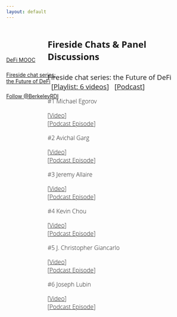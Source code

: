 ```yaml
---
layout: default
---
```


<div style="color: black; width: 15%; height: 160px; margin-top: 60px; position: absolute; display: flex; flex-direction: column; justify-content: space-evenly">
    <a href="/publicCourses" class="nav-url">
        DeFi MOOC
    </a>
    <a href="/firesides" class="nav-url">
        Fireside chat series: the Future of DeFi
    </a>
    <!-- <a href="/newsletter" class="nav-url">
        Newsletter
    </a> -->
    <a href="https://twitter.com/BerkeleyRDI?ref_src=twsrc%5Etfw" class="twitter-follow-button" data-show-count="false">Follow @BerkeleyRDI</a><script async src="https://platform.twitter.com/widgets.js" charset="utf-8"></script>
</div>

<div style="font-size: 12pt; font-family: 'Open Sans', sans-serif; font-weight: 300; margin-left: 22%; overflow: scroll; width: 75%;">
    <h2>Fireside Chats & Panel Discussions</h2>
    <div>
        <h3 style='margin-bottom: 0px; font-weight: normal;'>Fireside chat series: the Future of DeFi
            <span class="playlist-label" style="margin-left:10px;">[<a href="https://www.youtube.com/playlist?list=PLS01nW3RtgoqeqHqOZ7NYdPR9CJRGZxf7">Playlist: 6 videos</a>]</span>
            <span class="playlist-label" style="margin-left:10px;">[<a href="https://berkeleyrdi.buzzsprout.com">Podcast</a>]</span>
        </h3>
        <div class='video-playlist'>
            <div class='preview-wrapper'>
                <div class="thumbnail" style="background:url(https://i.ytimg.com/vi/bNn0kCU7mrY/hqdefault.jpg?sqp=-oaymwEjCPYBEIoBSFryq4qpAxUIARUAAAAAGAElAADIQj0AgKJDeAE=&rs=AOn4CLCFiouyqwZWu2qgZK_MxuhnQww-Bw); background-size: cover; background-repeat: no-repeat;"></div>
            </div>
            <div class='video-title'>
                <p>#1 Michael Egorov</p>
            </div>
            <div class="playlist-label">[<a href="https://www.youtube.com/watch?v=bNn0kCU7mrY&list=PLS01nW3RtgoqeqHqOZ7NYdPR9CJRGZxf7&index=1&t=1s">Video</a>]</div>
            <div class="playlist-label">[<a href="https://berkeleyrdi.buzzsprout.com/1937063/10220805-the-future-of-defi-fireside-chat-1-michael-egorov">Podcast Episode</a>]</div>
        </div>
        <div class='video-playlist'>
            <div class='preview-wrapper'>
                <div class="thumbnail" style="background:url(https://i.ytimg.com/vi/0zCko_ZgNMA/hqdefault.jpg?sqp=-oaymwEjCPYBEIoBSFryq4qpAxUIARUAAAAAGAElAADIQj0AgKJDeAE=&rs=AOn4CLCZ3V9hQm9Q32HbKWtMvMYUN5NayQ); background-size: cover; background-repeat: no-repeat;"></div>
            </div>
            <div class='video-title'>
                <p>#2 Avichal Garg</p>
            </div>
            <div class="playlist-label">[<a href="https://www.youtube.com/watch?v=0zCko_ZgNMA&list=PLS01nW3RtgoqeqHqOZ7NYdPR9CJRGZxf7&index=2">Video</a>]</div>
            <div class="playlist-label">[<a href="https://berkeleyrdi.buzzsprout.com/1937063/10221050-the-future-of-defi-fireside-chat-2-avichal-garg">Podcast Episode</a>]</div>
        </div>
        <div class='video-playlist'>
            <div class='preview-wrapper'>
                <div class="thumbnail" style="background:url(https://i.ytimg.com/vi/xQ62PCRm1Zg/hqdefault.jpg?sqp=-oaymwEjCPYBEIoBSFryq4qpAxUIARUAAAAAGAElAADIQj0AgKJDeAE=&rs=AOn4CLCvW7bsnVc8__TSUBY2lGz95qsMFg); background-size: cover; background-repeat: no-repeat;"></div>
            </div>
            <div class='video-title'>
                <p>#3 Jeremy Allaire</p>
            </div>
            <div class="playlist-label">[<a href="https://www.youtube.com/watch?v=xQ62PCRm1Zg&list=PLS01nW3RtgoqeqHqOZ7NYdPR9CJRGZxf7&index=3">Video</a>]</div>
            <div class="playlist-label">[<a href="https://berkeleyrdi.buzzsprout.com/1937063/10221067-the-future-of-defi-fireside-chat-3-jeremy-allaire">Podcast Episode</a>]</div>
        </div>
        <div class='video-playlist'>
            <div class='preview-wrapper'>
                <div class="thumbnail" style="background:url(https://i.ytimg.com/vi/Oh7CVZ2sadw/hqdefault.jpg?sqp=-oaymwEjCPYBEIoBSFryq4qpAxUIARUAAAAAGAElAADIQj0AgKJDeAE=&rs=AOn4CLC2-eLWOIJroesVmwwHzb7YY1LgFg); background-size: cover; background-repeat: no-repeat;"></div>
            </div>
            <div class='video-title'>
                <p>#4 Kevin Chou</p>
            </div>
            <div class="playlist-label">[<a href="https://www.youtube.com/watch?v=Oh7CVZ2sadw&list=PLS01nW3RtgoqeqHqOZ7NYdPR9CJRGZxf7&index=4">Video</a>]</div>
            <div class="playlist-label">[<a href="https://berkeleyrdi.buzzsprout.com/1937063/10221083-the-future-of-defi-fireside-chats-4-kevin-chou">Podcast Episode</a>]</div>
        </div>
        <div class='video-playlist'>
            <div class='preview-wrapper'>
                <div class="thumbnail" style="background:url(https://i.ytimg.com/vi/11kt7O_Ktr4/hqdefault.jpg?sqp=-oaymwEjCPYBEIoBSFryq4qpAxUIARUAAAAAGAElAADIQj0AgKJDeAE=&rs=AOn4CLBnejwE4FmKVhwGPu8CuyiZodQGJw); background-size: cover; background-repeat: no-repeat;"></div>
            </div>
            <div class='video-title'>
                <p>#5 J. Christopher Giancarlo</p>
            </div>
            <div class="playlist-label">[<a href="https://www.youtube.com/watch?v=11kt7O_Ktr4&list=PLS01nW3RtgoqeqHqOZ7NYdPR9CJRGZxf7&index=5">Video</a>]</div>
            <div class="playlist-label">[<a href="https://berkeleyrdi.buzzsprout.com/1937063/10242659-the-future-of-defi-fireside-chats-5-christopher-giancarlo">Podcast Episode</a>]</div>
        </div>
        <div class='video-playlist'>
            <div class='preview-wrapper'>
                <div class="thumbnail" style="background:url(https://i.ytimg.com/vi/Kwov2QRV8-o/hqdefault.jpg?sqp=-oaymwEjCPYBEIoBSFryq4qpAxUIARUAAAAAGAElAADIQj0AgKJDeAE=&rs=AOn4CLBtJkNQbrbGH07NNysatJS0_7w6rQ); background-size: cover; background-repeat: no-repeat;"></div>
            </div>
            <div class='video-title'>
                <p>#6 Joseph Lubin</p>
            </div>
            <div class="playlist-label">[<a href="https://www.youtube.com/watch?v=Kwov2QRV8-o&list=PLS01nW3RtgoqeqHqOZ7NYdPR9CJRGZxf7&index=6">Video</a>]</div>
            <div class="playlist-label">[<a href="https://berkeleyrdi.buzzsprout.com/1937063/10242663-the-future-of-defi-fireside-chat-6-joseph-lubin">Podcast Episode</a>]</div>
        </div>
        <div class='video-playlist'></div>
    </div>
    <!-- <div>
        <h3>Panel Discussions</h3>
        <div class='video-playlist'></div>
    </div> -->
</div>